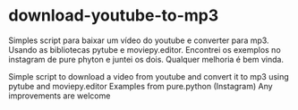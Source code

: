 # download-youtube-to-mp3
Simples script para baixar um vídeo do youtube e converter para mp3. 
Usando as bibliotecas pytube e moviepy.editor.
Encontrei os exemplos no instagram de pure phyton e juntei os dois.
Qualquer melhoria é bem vinda.

Simple script to download a video from youtube and convert it to mp3
using pytube and moviepy.editor
Examples from pure.python (Instagram)
Any improvements are welcome
